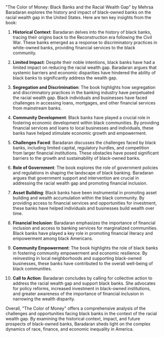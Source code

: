 "The Color of Money: Black Banks and the Racial Wealth Gap" by Mehrsa Baradaran explores the history and impact of black-owned banks on the racial wealth gap in the United States. Here are ten key insights from the book:

1. **Historical Context**: Baradaran delves into the history of black banks, tracing their origins back to the Reconstruction era following the Civil War. These banks emerged as a response to discriminatory practices in white-owned banks, providing financial services to the black community.

2. **Limited Impact**: Despite their noble intentions, black banks have had a limited impact on reducing the racial wealth gap. Baradaran argues that systemic barriers and economic disparities have hindered the ability of black banks to significantly address the wealth gap.

3. **Segregation and Discrimination**: The book highlights how segregation and discriminatory practices in the banking industry have perpetuated the racial wealth gap. Black individuals and businesses have faced challenges in accessing loans, mortgages, and other financial services from mainstream banks.

4. **Community Development**: Black banks have played a crucial role in fostering economic development within black communities. By providing financial services and loans to local businesses and individuals, these banks have helped stimulate economic growth and empowerment.

5. **Challenges Faced**: Baradaran discusses the challenges faced by black banks, including limited capital, regulatory hurdles, and competition from larger financial institutions. These obstacles have posed significant barriers to the growth and sustainability of black-owned banks.

6. **Role of Government**: The book explores the role of government policies and regulations in shaping the landscape of black banking. Baradaran argues that government support and intervention are crucial in addressing the racial wealth gap and promoting financial inclusion.

7. **Asset Building**: Black banks have been instrumental in promoting asset building and wealth accumulation within the black community. By providing access to financial services and opportunities for investment, these banks have helped individuals and businesses build wealth over time.

8. **Financial Inclusion**: Baradaran emphasizes the importance of financial inclusion and access to banking services for marginalized communities. Black banks have played a key role in promoting financial literacy and empowerment among black Americans.

9. **Community Empowerment**: The book highlights the role of black banks in fostering community empowerment and economic resilience. By reinvesting in local neighborhoods and supporting black-owned businesses, these banks have contributed to the overall well-being of black communities.

10. **Call to Action**: Baradaran concludes by calling for collective action to address the racial wealth gap and support black banks. She advocates for policy reforms, increased investment in black-owned institutions, and greater awareness of the importance of financial inclusion in narrowing the wealth disparity.

Overall, "The Color of Money" offers a comprehensive analysis of the challenges and opportunities facing black banks in the context of the racial wealth gap. By examining the historical context, impact, and future prospects of black-owned banks, Baradaran sheds light on the complex dynamics of race, finance, and economic inequality in America.